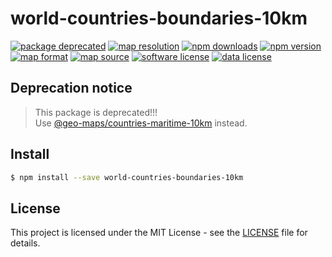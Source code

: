 # world-countries-boundaries-10km

<a href="https://www.npmjs.com/package/@geo-maps/countries-maritime-10km"><img src="https://img.shields.io/badge/status-deprecated-c0392b.svg" alt="package deprecated" /></a>
<a href="https://github.com/simonepri/geo-maps#countries-maritime"><img src="https://img.shields.io/badge/resolution-10km-8e44ad.svg" alt="map resolution" /></a>
<a href="https://www.npmjs.com/package/world-countries-boundaries-10km"><img src="https://img.shields.io/npm/dm/world-countries-boundaries-10km.svg" alt="npm downloads" /></a>
<a href="https://www.npmjs.com/package/world-countries-boundaries-10km"><img src="https://img.shields.io/npm/v/world-countries-boundaries-10km.svg" alt="npm version" /></a>
<a href="http://geojson.org/"><img src="https://img.shields.io/badge/format-GeoJSON-e67e22.svg" alt="map format" /></a>
<a href="http://www.openstreetmap.org/"><img src="https://img.shields.io/badge/source-OSM-2ecc71.svg" alt="map source" /></a>
<a href="LICENSE"><img src="https://img.shields.io/github/license/simonepri/geo-countries.svg" alt="software license" /></a>
<a href="https://opendatacommons.org/licenses/odbl/1.0/"><img src="https://img.shields.io/badge/license-ODbL-2980b9.svg" alt="data license" /></a>

## Deprecation notice

> This package is deprecated!!!  
> Use [@geo-maps/countries-maritime-10km](https://www.npmjs.com/package/@geo-maps/countries-maritime-10km) instead.

## Install
```bash
$ npm install --save world-countries-boundaries-10km
```

## License
This project is licensed under the MIT License - see the [LICENSE](LICENSE) file for details.
